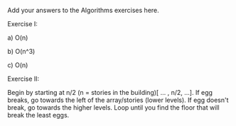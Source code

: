 Add your answers to the Algorithms exercises here.

Exercise I:

a) O(n)

b) O(n^3)

c) O(n)

Exercise II:

Begin by starting at n/2 (n = stories in the building)[ ... , n/2, ...]. If egg breaks, go towards the left of the array/stories (lower levels). If egg doesn't break, go towards the higher levels. Loop until you find the floor that will break the least eggs. 

